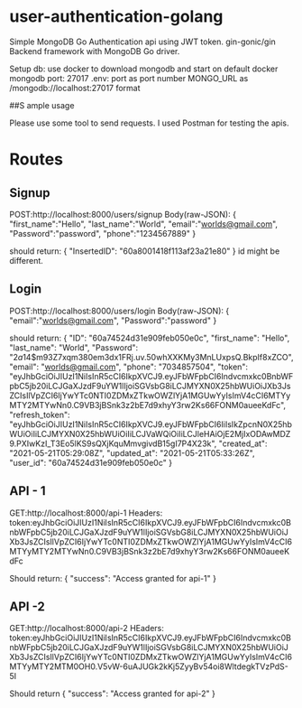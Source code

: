 # user-authentication-golang
Simple MongoDB Go Authentication api using JWT token.
gin-gonic/gin Backend framework with MongoDB Go driver.

Setup db: use docker to download mongodb and start on default docker mongodb port: 27017
.env:
  port as port number
  MONGO_URL as /mongodb://localhost:27017 format


##S ample usage

Please use some tool to send requests. I used Postman for testing the apis.

# Routes
  ## Signup
  POST:http://localhost:8000/users/signup
  Body(raw-JSON):
{
"first_name":"Hello",
"last_name":"World",
"email":"worlds@gmail.com",
"Password":"password",
"phone":"1234567889"
}

should return: {
    "InsertedID": "60a8001418f113af23a21e80"
}
id might be different.

  ## Login
  POST:http://localhost:8000/users/login
  Body(raw-JSON):
{
"email":"worlds@gmail.com",
"Password":"password"
}

should return:
{
    "ID": "60a74524d31e909feb050e0c",
    "first_name": "Hello",
    "last_name": "World",
    "Password": "$2a$14$m93Z7xqm380em3dx1FRj.uv.50whXXKMy3MnLUxpsQ.BkpIf8xZCO",
    "email": "worlds@gmail.com",
    "phone": "7034857504",
    "token": "eyJhbGciOiJIUzI1NiIsInR5cCI6IkpXVCJ9.eyJFbWFpbCI6Indvcmxkc0BnbWFpbC5jb20iLCJGaXJzdF9uYW1lIjoiSGVsbG8iLCJMYXN0X25hbWUiOiJXb3JsZCIsIlVpZCI6IjYwYTc0NTI0ZDMxZTkwOWZlYjA1MGUwYyIsImV4cCI6MTYyMTY2MTYwNn0.C9VB3jBSnk3z2bE7d9xhyY3rw2Ks66FONM0aueeKdFc",
    "refresh_token": "eyJhbGciOiJIUzI1NiIsInR5cCI6IkpXVCJ9.eyJFbWFpbCI6IiIsIkZpcnN0X25hbWUiOiIiLCJMYXN0X25hbWUiOiIiLCJVaWQiOiIiLCJleHAiOjE2MjIxODAwMDZ9.PXIwKzI_T3Eo5lKS9sQXjKquMmvgivdB15gI7P4X23k",
    "created_at": "2021-05-21T05:29:08Z",
    "updated_at": "2021-05-21T05:33:26Z",
    "user_id": "60a74524d31e909feb050e0c"
}

## API - 1
GET:http://localhost:8000/api-1
Headers: token:eyJhbGciOiJIUzI1NiIsInR5cCI6IkpXVCJ9.eyJFbWFpbCI6Indvcmxkc0BnbWFpbC5jb20iLCJGaXJzdF9uYW1lIjoiSGVsbG8iLCJMYXN0X25hbWUiOiJXb3JsZCIsIlVpZCI6IjYwYTc0NTI0ZDMxZTkwOWZlYjA1MGUwYyIsImV4cCI6MTYyMTY2MTYwNn0.C9VB3jBSnk3z2bE7d9xhyY3rw2Ks66FONM0aueeKdFc

Should return: {
    "success": "Access granted for api-1"
}


## API -2 
GET:http://localhost:8000/api-2
HEaders: token:eyJhbGciOiJIUzI1NiIsInR5cCI6IkpXVCJ9.eyJFbWFpbCI6Indvcmxkc0BnbWFpbC5jb20iLCJGaXJzdF9uYW1lIjoiSGVsbG8iLCJMYXN0X25hbWUiOiJXb3JsZCIsIlVpZCI6IjYwYTc0NTI0ZDMxZTkwOWZlYjA1MGUwYyIsImV4cCI6MTYyMTY2MTM0OH0.V5vW-6uAJUGk2kKj5ZyyBv54oi8WltdegkTVzPdS-5I

Should return {
    "success": "Access granted for api-2"
}

